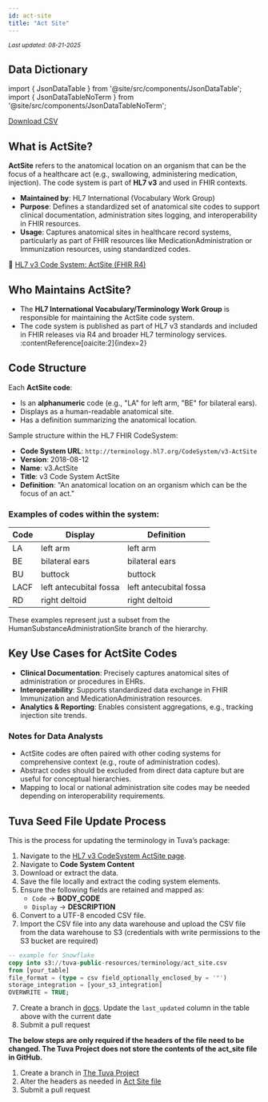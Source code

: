 ```yaml
---
id: act-site
title: "Act Site"
---
```

<div style={{ marginTop: "-2rem", marginBottom: "1.5rem" }}>
  <small><em>Last updated: 08-21-2025</em></small>
</div>

## Data Dictionary

import { JsonDataTable } from '@site/src/components/JsonDataTable';
import { JsonDataTableNoTerm } from '@site/src/components/JsonDataTableNoTerm';

<JsonDataTableNoTerm jsonPath="nodes.seed\.the_tuva_project\.terminology__act_site.columns" />

<a href="https://tuva-public-resources.s3.amazonaws.com/versioned_terminology/latest/act_site.csv_0_0_0.csv.gz">Download CSV</a>

## What is ActSite?

**ActSite** refers to the anatomical location on an organism that can be the focus of a healthcare act (e.g., swallowing, administering medication, injection). The code system is part of **HL7 v3** and used in FHIR contexts.

- **Maintained by**: HL7 International (Vocabulary Work Group)  
- **Purpose**: Defines a standardized set of anatomical site codes to support clinical documentation, administration sites logging, and interoperability in FHIR resources.  
- **Usage**: Captures anatomical sites in healthcare record systems, particularly as part of FHIR resources like MedicationAdministration or Immunization resources, using standardized codes.  

📎 [HL7 v3 Code System: ActSite (FHIR R4)](https://hl7.org/fhir/R4/v3/ActSite/cs.html) 

## Who Maintains ActSite?

- The **HL7 International Vocabulary/Terminology Work Group** is responsible for maintaining the ActSite code system.  
- The code system is published as part of HL7 v3 standards and included in FHIR releases via R4 and broader HL7 terminology services. :contentReference[oaicite:2]{index=2}

## Code Structure

Each **ActSite code**:

- Is an **alphanumeric** code (e.g., "LA" for left arm, "BE" for bilateral ears).  
- Displays as a human-readable anatomical site.  
- Has a definition summarizing the anatomical location.

Sample structure within the HL7 FHIR CodeSystem:

- **Code System URL**: `http://terminology.hl7.org/CodeSystem/v3-ActSite`  
- **Version**: 2018-08-12  
- **Name**: v3.ActSite  
- **Title**: v3 Code System ActSite  
- **Definition**: "An anatomical location on an organism which can be the focus of an act."
### Examples of codes within the system:

| Code | Display              | Definition              |
|------|----------------------|--------------------------|
| LA   | left arm             | left arm                 |
| BE   | bilateral ears       | bilateral ears           |
| BU   | buttock              | buttock                  |
| LACF | left antecubital fossa | left antecubital fossa |
| RD   | right deltoid        | right deltoid            |

These examples represent just a subset from the HumanSubstanceAdministrationSite branch of the hierarchy.

## Key Use Cases for ActSite Codes

- **Clinical Documentation**: Precisely captures anatomical sites of administration or procedures in EHRs.  
- **Interoperability**: Supports standardized data exchange in FHIR Immunization and MedicationAdministration resources.  
- **Analytics & Reporting**: Enables consistent aggregations, e.g., tracking injection site trends.  

###  Notes for Data Analysts

- ActSite codes are often paired with other coding systems for comprehensive context (e.g., route of administration codes).  
- Abstract codes should be excluded from direct data capture but are useful for conceptual hierarchies.  
- Mapping to local or national administration site codes may be needed depending on interoperability requirements.

## Tuva Seed File Update Process

This is the process for updating the terminology in Tuva’s package:

1. Navigate to the [HL7 v3 CodeSystem ActSite page](https://hl7.org/fhir/R4/v3/ActSite/cs.html).
2. Navigate to **Code System Content**
3. Download or extract the data.  
4. Save the file locally and extract the coding system elements.  
5. Ensure the following fields are retained and mapped as:  
   - `Code` → **BODY_CODE**  
   - `Display` → **DESCRIPTION**  
6. Convert to a UTF-8 encoded CSV file. 
7. Import the CSV file into any data warehouse and upload the CSV file from the data warehouse to S3 (credentials with write permissions to the S3 bucket are required)

```sql
-- example for Snowflake
copy into s3://tuva-public-resources/terminology/act_site.csv
from [your_table]
file_format = (type = csv field_optionally_enclosed_by = '"')
storage_integration = [your_s3_integration]
OVERWRITE = TRUE;
```
7. Create a branch in [docs](https://github.com/tuva-health/docs).  Update the `last_updated` column in the table above with the current date
8. Submit a pull request

**The below steps are only required if the headers of the file need to be changed.  The Tuva Project does not store the contents
of the act_site file in GitHub.**

1. Create a branch in [The Tuva Project](https://github.com/tuva-health/tuva)
2. Alter the headers as needed in [Act Site file](https://github.com/tuva-health/tuva/blob/main/seeds/terminology/terminology__act_site.csv)
3. Submit a pull request
